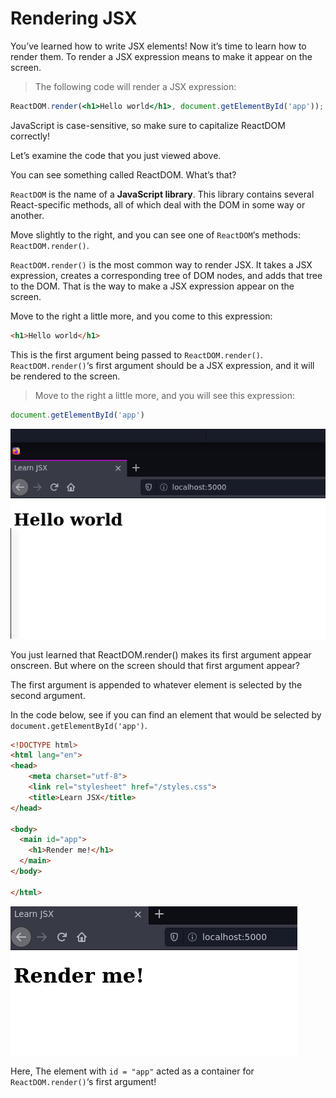 # Rendering JSX
You’ve learned how to write JSX elements! Now it’s time to learn how to render them. To render a JSX expression means to make it appear on the screen.  
> The following code will render a JSX expression:
```jsx
ReactDOM.render(<h1>Hello world</h1>, document.getElementById('app'));
```
JavaScript is case-sensitive, so make sure to capitalize ReactDOM correctly!  
  
Let’s examine the code that you just viewed above.  

You can see something called ReactDOM. What’s that?  

`ReactDOM` is the name of a **JavaScript library**. This library contains several React-specific methods, all of which deal with the DOM in some way or another.  

Move slightly to the right, and you can see one of `ReactDOM`‘s methods: `ReactDOM.render()`.

`ReactDOM.render()` is the most common way to render JSX. It takes a JSX expression, creates a corresponding tree of DOM nodes, and adds that tree to the DOM. That is the way to make a JSX expression appear on the screen.  

Move to the right a little more, and you come to this expression:

```html
<h1>Hello world</h1>
```

This is the first argument being passed to `ReactDOM.render()`. `ReactDOM.render()`‘s first argument should be a JSX expression, and it will be rendered to the screen.

 
> Move to the right a little more, and you will see this expression:
```js
document.getElementById('app')
```
![render1](uploads/2e2a7ff48faf3e47d2a4d1eecbd3104d/render1.png)

You just learned that ReactDOM.render() makes its first argument appear onscreen. But where on the screen should that first argument appear?  

The first argument is appended to whatever element is selected by the second argument. 

In the code below, see if you can find an element that would be selected by `document.getElementById('app')`.

```html
<!DOCTYPE html>
<html lang="en">
<head>
	<meta charset="utf-8">
	<link rel="stylesheet" href="/styles.css">
	<title>Learn JSX</title>
</head>

<body>
  <main id="app">
    <h1>Render me!</h1>
  </main>
</body>

</html>
``` 
![render2](uploads/3c452085e87ae1cd4a908f8dab398f35/render2.png)


Here, The element with `id = "app"` acted as a container for `ReactDOM.render()`‘s first argument!